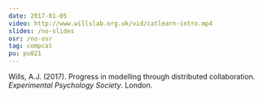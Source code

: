 ```yaml
---
date: 2017-01-05
video: http://www.willslab.org.uk/vid/catlearn-intro.mp4
slides: /no-slides
osr: /no-osr
tag: compcat
pu: pu021
---
```


Wills, A.J. (2017). Progress in modelling through distributed collaboration. _Experimental Psychology Society_. London.
